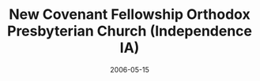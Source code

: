 ---
date: &id001 2006-05-15
end_date: null
location:
  address: null
  city: Independence
  state: IA
minister:
- end: 2008-01-01
  name: Kenneth Golden
  start: 2005-01-01
  type: Pastor
ministers:
- Kenneth Golden
name: New Covenant Fellowship Orthodox Presbyterian Church
names:
- end: 2006-05-15
  name: New Covenant Fellowship Orthodox Presbyterian Chapel
  start: 1996-01-01
- end: 2012-02-26
  name: New Covenant Fellowship Orthodox Presbyterian Church
  start: 2006-05-15
origination_date: *id001
raw_data: "IA    Independence\nNew Covenant Fellowship Orthodox Presbyterian Chapel\
  \  (1996\u2013May 15, 2006)\nNew Covenant Fellowship Orthodox Presbyterian Church\
  \  (May 15, 2006\u2013February 26, 2012)\nPastor: Kenneth Golden, 2005\u20138"
states:
- IA
status:
  active: false
  end_date: 2012-02-26
  reason: null
  received_from: null
  withdrawal_to: null
title: New Covenant Fellowship Orthodox Presbyterian Church (Independence IA)
year_established:
- 2006

---